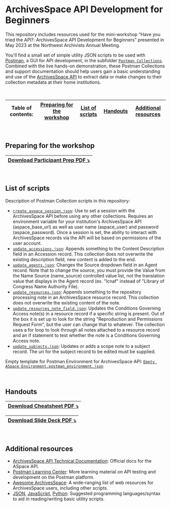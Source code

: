 # ArchivesSpace API Development for Beginners
This repository includes resources used for the mini-workshop “Have you tried the API?: ArchivesSpace API Development for Beginners” presented in May 2023 at the Northwest Archivists Annual Meeting.  

You'll find a small set of simple utility JSON scripts to be used with [Postman](https://www.postman.com/), a GUI for API development, in the subfolder [`Postman Collections`](Postman%20Collections). Combined with the live hands-on demonstration, these Postman Collections and support documentation should help users gain a basic understanding and use of the [ArchivesSpace API](https://archivesspace.github.io/archivesspace/api/) to extract data or make changes to their collection metadata at their home institutions. 

<br>

|Table of contents: |[Preparing for the workshop](#preparing-for-the-workshop)|[List of scripts](#list-of-scripts)|[Handouts](#handouts)|[Additional resources](#additional-resources)
|---|---|---|---|---|
<br>

## Preparing for the workshop
|[Download Participant Prep PDF ⤵️](#)|
|---|

<br>

## List of scripts 
Description of Postman Collection scripts in this repository:
- [`create_aspace_session.json`](/Postman%20Collections/create_aspace_session.json): Use to set a session with the ArchivesSpace API before using any other collections. Requires an environment variable for your institution's ArchivesSpace API (aspace_base_url) as well as user name (aspace_user) and password (aspace_password). Once a session is set, the ability to interact with ArchivesSpace records via the API will be based on permissions of the user account.
- [`update_accessions.json`](/Postman%20Collections/update_accessions.json): Appends something to the Content Description field in an Accession record. This collection does not overwrite the existing description field, new content is added to the end.
- [`update_agents.json`](/Postman%20Collections/update_agents.json): Changes the Source dropdown field in an Agent record.  Note that  to change the source, you must provide the Value from the Name Source (name_source) controlled value list, not the translation value that displays in the Agent record (ex. "lcnaf" instead of "Library of Congress Name Authority File).
- [`update_resources.json`](/Postman%20Collections/update_resources.json): Appends something to the repository processing note in an ArchivesSpace resource record.  This collection does not overwrite the existing content of the note.
- [`update_resources_note_field.json`](/Postman%20Collections/update_resources_note_field.json): Updates the Conditions Governing Access note(s) in a resource record if a specific string is present. Out of the box it is set up to look for the string "Reproduction and Permissions Request Form", but the user can change that to whatever. The collection uses a for loop to look through all notes attached to a resource record and an if statement to test whether the note is a Conditions Governing Access note.
- [`update_subjects.json`](/Postman%20Collections/update_subjects.json): Updates or adds a scope note to a subject record.  The uri for the subject record to be edited must be supplied. 

Empty template for Postman Environment for ArchivesSpace API: 
[`Empty ASpace Environment.postman_environment.json`](Empty%20ASpace%20Environment.postman_environment.json)

<br>

## Handouts 

|[Download Cheatsheet PDF ⤵️](#)|
|---|

|[Download Slide Deck PDF ⤵️](#)|
|---|

<br>

## Additional resources 
- [ArchivesSpace API Technical Documentation](https://archivesspace.github.io/archivesspace/api): Official docs for the ASpace API.
- [Postman Learning Center](https://learning.postman.com/): More learning material on API testing and development on the Postman platform.
- [Awesome ArchivesSpace](https://github.com/archivesspace/awesome-archivesspace): A wide-ranging list of web resources for ArchivesSpace users, including other scripts.
- [JSON](https://www.w3schools.com/js/js_json_intro.asp), [JavaScript](https://www.w3schools.com/js/), [Python](https://www.w3schools.com/python/default.asp): Suggested programming languages/syntax to aid in reading/writing basic utility scripts.
